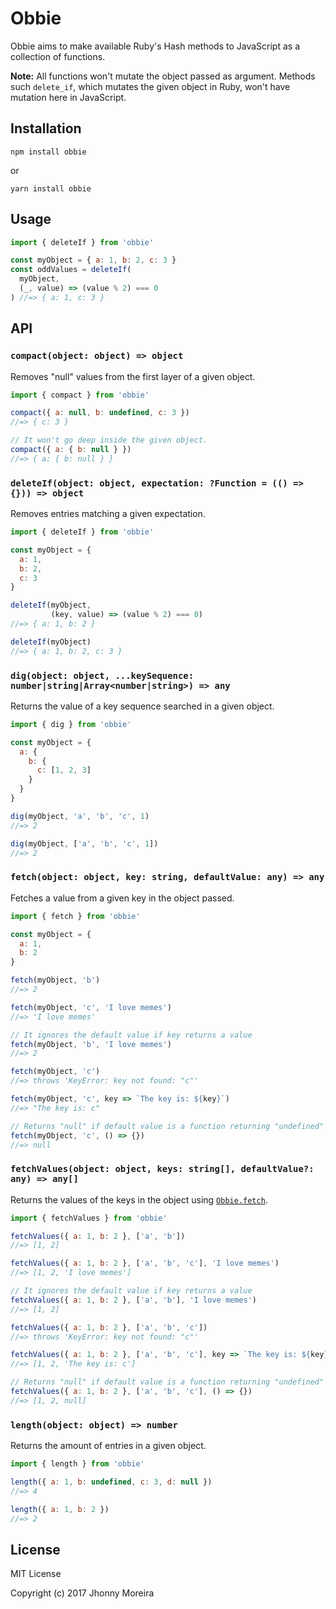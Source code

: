 # Obbie

Obbie aims to make available Ruby's Hash methods to JavaScript as a collection of functions.

**Note:** All functions won't mutate the object passed as argument. Methods such `delete_if`, which mutates the given object in Ruby, won't have mutation here in JavaScript.

## Installation

`npm install obbie`

or

`yarn install obbie`

## Usage

```javascript
import { deleteIf } from 'obbie'

const myObject = { a: 1, b: 2, c: 3 }
const oddValues = deleteIf(
  myObject,
  (_, value) => (value % 2) === 0
) //=> { a: 1, c: 3 }
```

## API

### `compact(object: object) => object`

Removes "null" values from the first layer of a given object.

```javascript
import { compact } from 'obbie'

compact({ a: null, b: undefined, c: 3 })
//=> { c: 3 }

// It won't go deep inside the given object.
compact({ a: { b: null } })
//=> { a: { b: null } }
```

### `deleteIf(object: object, expectation: ?Function = (() => {})) => object`

Removes entries matching a given expectation.

```javascript
import { deleteIf } from 'obbie'

const myObject = {
  a: 1,
  b: 2,
  c: 3
}

deleteIf(myObject,
         (key, value) => (value % 2) === 0)
//=> { a: 1, b: 2 }

deleteIf(myObject)
//=> { a: 1, b: 2, c: 3 }
```

### `dig(object: object, ...keySequence: number|string|Array<number|string>) => any`

Returns the value of a key sequence searched in a given object.

```javascript
import { dig } from 'obbie'

const myObject = {
  a: {
    b: {
      c: [1, 2, 3]
    }
  }
}

dig(myObject, 'a', 'b', 'c', 1)
//=> 2

dig(myObject, ['a', 'b', 'c', 1])
//=> 2
```

### `fetch(object: object, key: string, defaultValue: any) => any`

Fetches a value from a given key in the object passed.

```javascript
import { fetch } from 'obbie'

const myObject = {
  a: 1,
  b: 2
}

fetch(myObject, 'b')
//=> 2

fetch(myObject, 'c', 'I love memes')
//=> 'I love memes'

// It ignores the default value if key returns a value
fetch(myObject, 'b', 'I love memes')
//=> 2

fetch(myObject, 'c')
//=> throws 'KeyError: key not found: "c"'

fetch(myObject, 'c', key => `The key is: ${key}`)
//=> "The key is: c"

// Returns "null" if default value is a function returning "undefined"
fetch(myObject, 'c', () => {})
//=> null
```

### `fetchValues(object: object, keys: string[], defaultValue?: any) => any[]`

Returns the values of the keys in the object using [`Obbie.fetch`](https://git.io/vpiD9).

```javascript
import { fetchValues } from 'obbie'

fetchValues({ a: 1, b: 2 }, ['a', 'b'])
//=> [1, 2]

fetchValues({ a: 1, b: 2 }, ['a', 'b', 'c'], 'I love memes')
//=> [1, 2, 'I love memes']

// It ignores the default value if key returns a value
fetchValues({ a: 1, b: 2 }, ['a', 'b'], 'I love memes')
//=> [1, 2]

fetchValues({ a: 1, b: 2 }, ['a', 'b', 'c'])
//=> throws 'KeyError: key not found: "c"'

fetchValues({ a: 1, b: 2 }, ['a', 'b', 'c'], key => `The key is: ${key}`)
//=> [1, 2, 'The key is: c']

// Returns "null" if default value is a function returning "undefined"
fetchValues({ a: 1, b: 2 }, ['a', 'b', 'c'], () => {})
//=> [1, 2, null]
```

### `length(object: object) => number`

Returns the amount of entries in a given object.

```javascript
import { length } from 'obbie'

length({ a: 1, b: undefined, c: 3, d: null })
//=> 4

length({ a: 1, b: 2 })
//=> 2
```

## License

MIT License

Copyright (c) 2017 Jhonny Moreira
